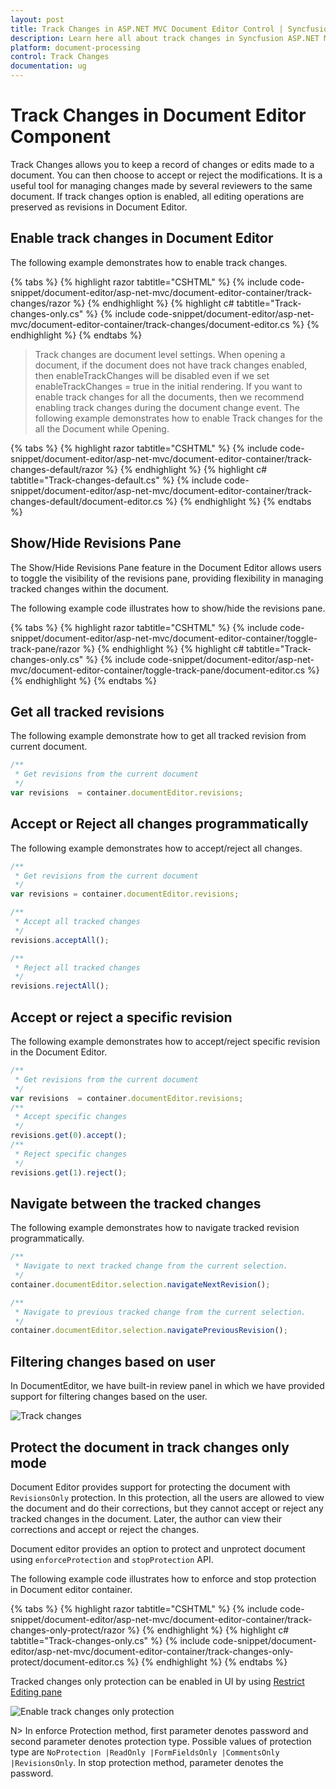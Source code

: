 ```yaml
---
layout: post
title: Track Changes in ASP.NET MVC Document Editor Control | Syncfusion
description: Learn here all about track changes in Syncfusion ASP.NET MVC Document Editor component of Syncfusion Essential JS 2 and more.
platform: document-processing
control: Track Changes
documentation: ug
---
```


# Track Changes in Document Editor Component

Track Changes allows you to keep a record of changes or edits made to a document. You can then choose to accept or reject the modifications. It is a useful tool for managing changes made by several reviewers to the same document. If track changes option is enabled, all editing operations are preserved as revisions in Document Editor.

## Enable track changes in Document Editor

The following example demonstrates how to enable track changes.


{% tabs %}
{% highlight razor tabtitle="CSHTML" %}
{% include code-snippet/document-editor/asp-net-mvc/document-editor-container/track-changes/razor %}
{% endhighlight %}
{% highlight c# tabtitle="Track-changes-only.cs" %}
{% include code-snippet/document-editor/asp-net-mvc/document-editor-container/track-changes/document-editor.cs %}
{% endhighlight %}
{% endtabs %}

>Track changes are document level settings. When opening a document, if the document does not have track changes enabled, then enableTrackChanges will be disabled even if we set enableTrackChanges = true in the initial rendering. If you want to enable track changes for all the documents, then we recommend enabling track changes during the document change event. The following example demonstrates how to enable Track changes for the all the Document while Opening.


{% tabs %}
{% highlight razor tabtitle="CSHTML" %}
{% include code-snippet/document-editor/asp-net-mvc/document-editor-container/track-changes-default/razor %}
{% endhighlight %}
{% highlight c# tabtitle="Track-changes-default.cs" %}
{% include code-snippet/document-editor/asp-net-mvc/document-editor-container/track-changes-default/document-editor.cs %}
{% endhighlight %}
{% endtabs %}
## Show/Hide Revisions Pane
 
The Show/Hide Revisions Pane feature in the Document Editor allows users to toggle the visibility of the revisions pane, providing flexibility in managing tracked changes within the document.
 
The following example code illustrates how to show/hide the revisions pane.


{% tabs %}
{% highlight razor tabtitle="CSHTML" %}
{% include code-snippet/document-editor/asp-net-mvc/document-editor-container/toggle-track-pane/razor %}
{% endhighlight %}
{% highlight c# tabtitle="Track-changes-only.cs" %}
{% include code-snippet/document-editor/asp-net-mvc/document-editor-container/toggle-track-pane/document-editor.cs %}
{% endhighlight %}
{% endtabs %}
## Get all tracked revisions

The following example demonstrate how to get all tracked revision from current document.

```typescript
/**
 * Get revisions from the current document
 */
var revisions  = container.documentEditor.revisions;
```

## Accept or Reject all changes programmatically

The following example demonstrates how to accept/reject all changes.

```typescript
/**
 * Get revisions from the current document
 */
var revisions = container.documentEditor.revisions;

/**
 * Accept all tracked changes
 */
revisions.acceptAll();

/**
 * Reject all tracked changes
 */
revisions.rejectAll();
```

## Accept or reject a specific revision

The following example demonstrates how to accept/reject specific revision in the Document Editor.

```typescript
/**
 * Get revisions from the current document
 */
var revisions  = container.documentEditor.revisions;
/**
 * Accept specific changes
 */
revisions.get(0).accept();
/**
 * Reject specific changes
 */
revisions.get(1).reject();
```

## Navigate between the tracked changes

The following example demonstrates how to navigate tracked revision programmatically.

```typescript
/**
 * Navigate to next tracked change from the current selection.
 */
container.documentEditor.selection.navigateNextRevision();

/**
 * Navigate to previous tracked change from the current selection.
 */
container.documentEditor.selection.navigatePreviousRevision();
```

## Filtering changes based on user

In DocumentEditor, we have built-in review panel in which we have provided support for filtering changes based on the user.

![Track changes](images/track-changes.png)

## Protect the document in track changes only mode

Document Editor provides support for protecting the document with `RevisionsOnly` protection. In this protection, all the users are allowed to view the document and do their corrections, but they cannot accept or reject any tracked changes in the document. Later, the author can view their corrections and accept or reject the changes.

Document editor provides an option to protect and unprotect document using `enforceProtection` and `stopProtection` API.

The following example code illustrates how to enforce and stop protection in Document editor container.


{% tabs %}
{% highlight razor tabtitle="CSHTML" %}
{% include code-snippet/document-editor/asp-net-mvc/document-editor-container/track-changes-only-protect/razor %}
{% endhighlight %}
{% highlight c# tabtitle="Track-changes-only.cs" %}
{% include code-snippet/document-editor/asp-net-mvc/document-editor-container/track-changes-only-protect/document-editor.cs %}
{% endhighlight %}
{% endtabs %}

Tracked changes only protection can be enabled in UI by using [Restrict Editing pane](./document-management#restrict-editing-pane/)

![Enable track changes only protection](images/tracked-changes.png)

N> In enforce Protection method, first parameter denotes password and second parameter denotes protection type. Possible values of protection type are `NoProtection |ReadOnly |FormFieldsOnly |CommentsOnly |RevisionsOnly`. In stop protection method, parameter denotes the password.